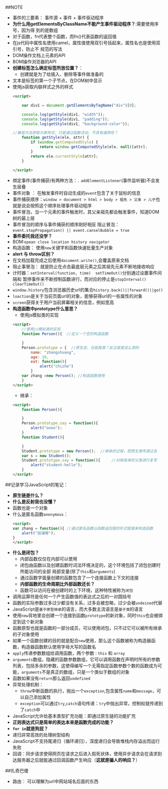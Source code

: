 ##NOTE
- 事件的三要素： 事件源 + 事件 + 事件驱动程序
- **为什么用getElementsByClassName不能产生事件驱动程序？**:需要使用序号，因为得    到的是数组
- 对于函数，fn代表整个函数，而fn()代表函数的返回值
- 在js代码中属性名使用camel，属性值使用双引号括起来，属性名也是使用双引号，防止不
  规范的写法
- DOM操作文档上元素的API
- BOM操作浏览器的API
- **创建标签怎么确定标签所放位置？**：
    - 创建就是为了给插入、删除等事件做准备的
-  文本是标签的第一个子节点，在DOM树中显示
- 使用js获取内联样式之外的样式
    ```html
    <script>

        var div1 = document.getElementsByTagName("div")[0];

        console.log(getStyle(div1, "width"));
        console.log(getStyle(div1, "padding"));
        console.log(getStyle(div1, "background-color"));

    //兼容方法获取元素样式，只是通过函数活动，不具有通用性？
        function getStyle(ele, attr) {
            if (window.getComputedStyle) {
                return window.getComputedStyle(ele, null)[attr];
            }
            return ele.currentStyle[attr];
        }
        
    </script>
    ```
- 绑定事件(事件捕获)有两种方法：`.` `addElementListener`(事件监听器)不会发生层叠
- 事件对象 ： 在触发事件时自动生成的`event`包含了关于鼠标的信息
- 事件捕获顺序：`window > document > html > body > 祖先 > 父亲 > 儿子`也就是说会按照这个顺序处理事件驱动程序
- 事件冒泡，当一个元素的事件触发时，其父亲祖先都会触发事件，知道DOM树的最上层
- 事件冒泡的顺序与事件捕获的顺序刚好相反 阻止冒泡：`event.stopPropagation() || event.canselBubble = true`
- **事件委托我还没学？**
- BOM:`opean close location history navigator`
- 构造函数： 使用`new`关键字和函数快速批量生产对象
- **alert 与 throw区别？**
- 在文档加载完成之后使用`document.write()`,会覆盖原来文档
- 阻止事冒泡： 就是防止在点击最底层元素之后其祖先元素不断地接收响应
- 计时器：`setInterval(function, time)  setTimeOut()`分别通过设置事件间隔和
  暂停事件来不断控制函数进行，而对应的停止是`stopInterval() clearTimeOut()`
- `window.history`包含浏览器历史url的集合`history.back()||forward()||go()`
- `loaction`是关于当前页面url的对象，能够获得url的一些属性的对象
- `screen`获得关于用户当前屏幕相关的信息，例如宽高
- **构造函数中prototype什么意思？**
    - 使用js模拟类的实现
    ```html
    <script>
        //使用js模拟类的实现
        function Person(){  //定义一个空的构造函数

        }
        Person.prototype = {  //原生态，也就是类？反正就是这么用的
            name: "zhangshuang",
            age: 19,
            eat: function(){
                alert("chizhe")
            }
        var zhang =new Person(); //构造函数使用
        }
    </script>
    ```
    - 继承：
    ```html
    <script>
        function Person(){

        }
        Person.prototype.say = function(){
            alert("oooo");
        }
        function Student(){

        }
        Student.prototype = new Person();  //继承的过程，把原生类传递过去
        var s = new Student();
        Student.prototype.say = function(){     //对继承来的父类进行复写
            alert("student-hello");
        }
    </script>
    ```

##记录学习JavaScript的笔记：
- **原生链是什么？**
- **什么是反射我也没懂？**
- 函数也是一个对象
- 什么是匿名函数`anonymous`：
    ```html
    <script>
    var zhang = function(){ //通过匿名函数以函数返回值的形式赋值来构造函数
        alert("加油呀");
    }
    </script>
    ```
- **什么是闭包？**
    - 内部函数仅仅在内部可以使用
    - 闭包由函数以及创建函数时词法环境决定的，这个环境包括了闭包创建时所能访问的全部
    局部变量(除了`this`和`arguments`)
    - 通过函数字面量创建的函数包含了一个连接函数上下文的连接
    - **内部函数的生命周期比外部函数还长？**
    - 函数可以访问在被创建时的上下环境，这种特性被称为`闭包`
- 调用运算符是任何一个产生函数值的表达式之后的一对圆括号
- 函数的实际参数过多过少都没有关系，过多会被忽略，过少会被`undeined`代替
- JavaScript是`基于原型继承`的语言，而大多数主流语言是`基于类`的语言
- 使用`new`背地里会创建一个连接到函数`prototype`的新对象，同时`this`也会被绑定到这个新对象
- 函数原型也就是函数的一部分成员，可以使用闭包，只不过它可以被所有继承的子对象使用
- 如果一个函数创建的目的就是配合`new`使用，那么这个函数被称为构造器函数，构造器函数默认使用字母大写的函数名
- `apply`传递参数数组给调用函数，两个参数 : `this` 和 `array`
- `arguments`数组，隐藏的函数参数数组，它可以调用函数在声明时所有的参数列表，包括多余的参数，这使得编写一个无需指定函数参数个数的函数成为可能，`arguments`不是真正的数组，只是一个类似于数组的对象
- 函数如果没有`return`那么返回`undefined`
- 异常处理机制：
    - `throw`中断函数的执行，抛出一个`exception`,包含属性`name`和`message`，可以自己添加属性
    - `exception`可以通过`try`,`catch`语句传递：`try`中抛出异常，控制权就传递到了`catch`中
- JavaScript允许给基本类型扩充功能：即通过原生链的功能扩充
- **正则表达式只是简单的表达本来是函数完成的功能？**
- **`for in`就是狗屁？**
- 递归非常高效的处理树型结构
- JavaScript不支持尾递归（循环递归），深度递归会导致堆栈内存溢出而运行失败
- 回调：同步请求使得网页在请求之后进入假死状体，使用异步请求会在请求到达服务器之后就能通过回调函数产生响应（**这就是骗人的响应？**）

##扎奇巴傻
- 路由： 可以理解为url中网站域名后面的东西
